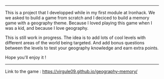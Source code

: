 ********************************

This is a project that I developped while in my first module at Ironhack. We we asked to build a game from scratch and I deciced to  build a memory game with a geography theme. Because I loved playing this game when I was a kid, and because I love geography.

This is still work in progress. The idea is to add lots of cool levels with different areas of the world being targeted. And add bonus questions between the levels to test your geography knowledge and earn extra points.

Hope you'll enjoy it !

********************************

Link to the game : https://virgule09.github.io/geography-memory/